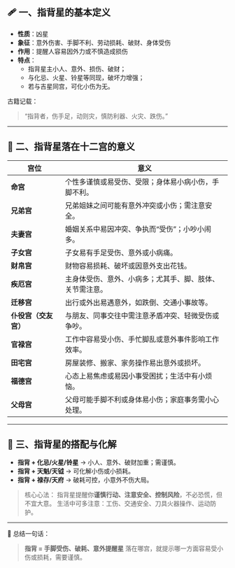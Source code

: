 ## 🩹 一、指背星的基本定义

- **性质**：凶星
- **象征**：意外伤害、手脚不利、劳动损耗、破财、身体受伤
- **作用**：提醒人容易因外力或不慎造成损伤
- **特点**：
  - 指背星主小人、意外、损伤、破财；
  - 与化忌、火星、铃星等同现，破坏力增强；
  - 若与吉星同宫，可化小伤为无。

古籍记载：

> “指背者，伤手足，动则灾，慎防利器、火灾、跌伤。”

------

## 🧩 二、指背星落在十二宫的意义

| 宫位                 | 意义                                                     |
| -------------------- | -------------------------------------------------------- |
| **命宫**             | 个性多谨慎或易受伤、受限；身体易小病小伤，手脚不利。     |
| **兄弟宫**           | 兄弟姐妹之间可能有意外冲突或小伤；需注意安全。           |
| **夫妻宫**           | 婚姻关系中易因冲突、争执而“受伤”；小吵小闹多。           |
| **子女宫**           | 子女易有手足受伤、意外或小病痛。                         |
| **财帛宫**           | 财物容易损耗、破坏或因意外支出花钱。                     |
| **疾厄宫**           | 主身体受伤、意外、小病多；尤其手、脚、肢体、关节需注意。 |
| **迁移宫**           | 出行或外出易遇意外，如跌倒、交通小事故等。               |
| **仆役宫（交友宫）** | 与朋友、同事交往中需注意矛盾冲突、轻微受伤或争吵。       |
| **官禄宫**           | 工作中容易受小伤、手忙脚乱或意外事件影响工作效率。       |
| **田宅宫**           | 房屋装修、搬家、家务操作易出意外或损坏。                 |
| **福德宫**           | 心态上易焦虑或易因小事受困扰；生活中有小烦恼。           |
| **父母宫**           | 父母可能手脚不利或身体易小伤；家庭事务需小心处理。       |

------

## 🔮 三、指背星的搭配与化解

- **指背 + 化忌/火星/铃星** → 小人、意外、破财加重；需谨慎。
- **指背 + 天魁/天钺** → 可化解小伤或小损耗。
- **指背 + 禄存/天府** → 破耗可控，小意外不伤大局。

> 核心心法：
>  指背星提醒你**谨慎行动、注意安全、控制风险**，不必恐慌，但不宜大意。
>  生活中可多注意：工伤、交通安全、刀具火器操作、运动防护。

------

📘 总结一句话：

> **指背 = 手脚受伤、破耗、意外提醒星**
>  落在哪宫，就提示哪一方面容易受小伤或损耗，需要谨慎。